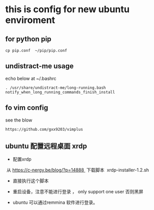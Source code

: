 # this is config for new ubuntu enviroment 

## for python pip

```
cp pip.conf  ~/pip/pip.conf
```

## undistract-me usage

echo below at ~/.bashrc

```
. /usr/share/undistract-me/long-running.bash
notify_when_long_running_commands_finish_install

```

## fo vim config

see the blow
```
https://github.com/gxx9203/vimplus
```

## ubuntu 配置远程桌面 xrdp
 -  配置xrdp

 从 https://c-nergy.be/blog/?p=14888  下载脚本  xrdp-installer-1.2.sh
- 直接执行这个脚本

- 重启设备，注意不能进行登录 ， only support one user 否则黑屏

- ubuntu 可以通过remmina 软件进行登录。
